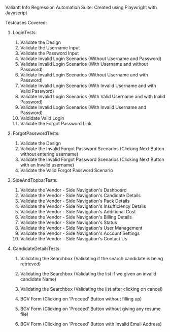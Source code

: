 Valiantt Info Regression Automation Suite:
    Created using Playwright with Javascript

Testcases Covered:

1. LoginTests:
    1. Validate the Design
    2. Validate the Username Input
    3. Validate the Password Input
    4. Validate Invalid Login Scenarios (Without Username and Password)
    5. Validate Invalid Login Scenarios (With Username and without Password)
    6. Validate Invalid Login Scenarios (Without Username and with Password)
    7. Validate Invalid Login Scenarios (With Invalid Username and with Valid Password)
    8. Validate Invalid Login Scenarios (With Valid Username and with Inalid Password)
    9. Validate Invalid Login Scenarios (With Invalid Username and Password)
    10. Valdidate Valid Login
    11. Validate the Forgot Password Link

2. ForgotPasswordTests:
    1. Validate the Design
    2. Validate the Invalid Forgot Password Scenarios (Clicking Next Button without entering username)
    3. Validate the Invalid Forgot Password Scenarios (Clicking Next Button with an Invalid username)
    4. Validate the Valid Forgot Password Scenario

3. SideAndTopbarTests:
    1. Validate the Vendor - Side Navigation's Dashboard
    2. Validate the Vendor - Side Navigation's Candidate Details
    3. Validate the Vendor - Side Navigation's Pack Details
    4. Validate the Vendor - Side Navigation's Insufficiency Details
    5. Validate the Vendor - Side Navigation's Additional Cost
    6. Validate the Vendor - Side Navigation's Billing Details
    7. Validate the Vendor - Side Navigation's Status
    8. Validate the Vendor - Side Navigation's User Management
    9. Validate the Vendor - Side Navigation's Account Settings
    10. Validate the Vendor - Side Navigation's Contact Us

4. CandidateDetailsTests:
    1. Validating the Searchbox (Validating if the search candidate is being retrieved)
    2. Validating the Searchbox (Validating the list if we given an invalid candidate Name)
    3. Validating the Searchbox (Validating the list after clicking on cancel)

    4. BGV Form (Clicking on 'Proceed' Button without filling up)
    5. BGV Form (Clicking on 'Proceed' Button without giving any resume file)
    6. BGV Form (Clicking on 'Proceed' Button with Invalid Email Address)